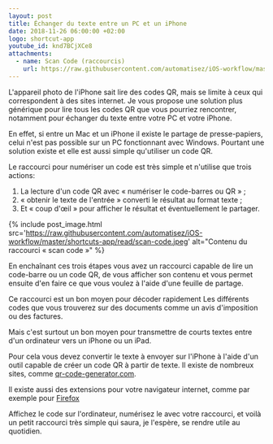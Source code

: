 ```yaml
---
layout: post
title: Échanger du texte entre un PC et un iPhone
date: 2018-11-26 06:00:00 +02:00
logo: shortcut-app
youtube_id: knd7BCjXCe8
attachments: 
  - name: Scan Code (raccourcis)
    url: https://raw.githubusercontent.com/automatisez/iOS-workflow/master/shortcuts-app/read/Scan%20Code.shortcut
---
```


L'appareil photo de l'iPhone sait lire des codes QR, mais se limite à ceux 
qui correspondent à des sites internet. 
Je vous propose une solution plus générique pour lire tous les codes 
QR que vous pourriez rencontrer, notamment pour échanger du texte 
entre votre PC et votre iPhone. 

En effet, si entre un Mac et un iPhone il existe le partage de presse-papiers, 
celui n'est pas possible sur un PC fonctionnant avec Windows. 
Pourtant une solution existe et elle est aussi simple qu'utiliser un code QR. 

Le raccourci pour numériser un code est très simple et n'utilise 
que trois actions:

1. La lecture d'un code QR avec « numériser le code-barres ou QR » ;
2. « obtenir le texte de l'entrée » converti le résultat au format texte ;
3. Et « coup d'œil » pour afficher le résultat et éventuellement le partager.

{% include post_image.html 
    src='https://raw.githubusercontent.com/automatisez/iOS-workflow/master/shortcuts-app/read/scan-code.jpeg' 
    alt="Contenu du raccourci « scan code »" %}

En enchaînant ces trois étapes vous avez un raccourci capable de lire
un code-barre ou un code QR, de vous afficher son contenu et vous permet 
ensuite d'en faire ce que vous voulez à l'aide d'une feuille de partage.

Ce raccourci est un bon moyen pour décoder rapidement 
Les différents codes que vous trouverez sur des documents comme 
un avis d'imposition ou des factures.

Mais c'est surtout un bon moyen pour transmettre de courts textes 
entre d'un ordinateur vers un iPhone ou un iPad. 

Pour cela vous devez convertir le texte à envoyer sur l'iPhone à l'aide d'un 
outil capable de créer un code QR à partir de texte. 
Il existe de nombreux sites, comme 
[qr-code-generator.com](https://www.qr-code-generator.com/). 

Il existe aussi des extensions pour votre navigateur internet, 
comme par exemple pour 
[Firefox](https://addons.mozilla.org/fr/firefox/search/?q=Qr%20code)

Affichez le code sur l'ordinateur, numérisez le avec votre raccourci, 
et voilà un petit raccourci très simple qui saura, je l'espère, 
se rendre utile au quotidien.

